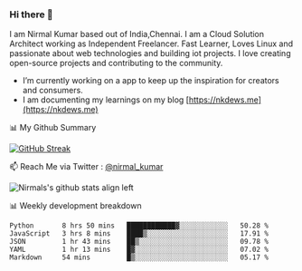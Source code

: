 ### Hi there 👋

 I am Nirmal Kumar based out of India,Chennai. I am a Cloud Solution Architect working as Independent Freelancer. Fast Learner, Loves Linux and passionate about web technologies and building iot projects. I love creating open-source projects and contributing to the community.

- I’m currently working on a app to keep up the inspiration for creators and consumers.
- I am documenting my learnings on my blog [https://nkdews.me](https://nkdews.me)


📊 My Github Summary

[![GitHub Streak](https://github-readme-streak-stats.herokuapp.com?user=nk-gears&theme=dark&hide_border=true&date_format=M%20j%5B%2C%20Y%5D)](https://git.io/streak-stats)


📫 Reach Me via  Twitter : [@nirmal_kumar](https://twitter.com/nirmal_kumar)

![Nirmals's github stats align left](https://github-readme-stats.vercel.app/api?username=nk-gears&show_icons=true)


📊 Weekly development breakdown

<!--START_SECTION:waka-->
```text
Python       8 hrs 50 mins   ████████████▓░░░░░░░░░░░░   50.28 % 
JavaScript   3 hrs 8 mins    ████▒░░░░░░░░░░░░░░░░░░░░   17.91 % 
JSON         1 hr 43 mins    ██▒░░░░░░░░░░░░░░░░░░░░░░   09.78 % 
YAML         1 hr 13 mins    █▓░░░░░░░░░░░░░░░░░░░░░░░   07.02 % 
Markdown     54 mins         █▒░░░░░░░░░░░░░░░░░░░░░░░   05.17 % 
```
<!--END_SECTION:waka-->


